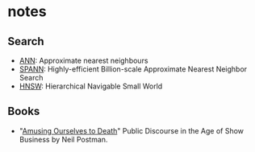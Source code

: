 # notes
## Search
- [ANN](https://jeadie.github.io/notes/anns): Approximate nearest neighbours
- [SPANN](https://jeadie.github.io/notes/spann): Highly-efficient Billion-scale Approximate Nearest Neighbor Search
- [HNSW](https://jeadie.github.io/notes/hnsw.html): Hierarchical Navigable Small World

## Books
 - "[Amusing Ourselves to Death](https://jeadie.github.io/notes/amusing-ourselves-to-death.html)" Public Discourse in the Age of Show Business by Neil Postman.

